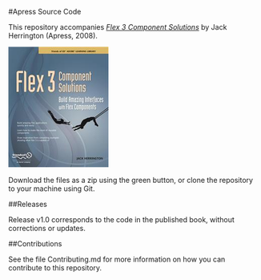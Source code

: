 #Apress Source Code

This repository accompanies [*Flex 3 Component Solutions*](http://www.apress.com/9781430215981) by Jack Herrington (Apress, 2008).

![Cover image](9781430215981.jpg)

Download the files as a zip using the green button, or clone the repository to your machine using Git.

##Releases

Release v1.0 corresponds to the code in the published book, without corrections or updates.

##Contributions

See the file Contributing.md for more information on how you can contribute to this repository.
